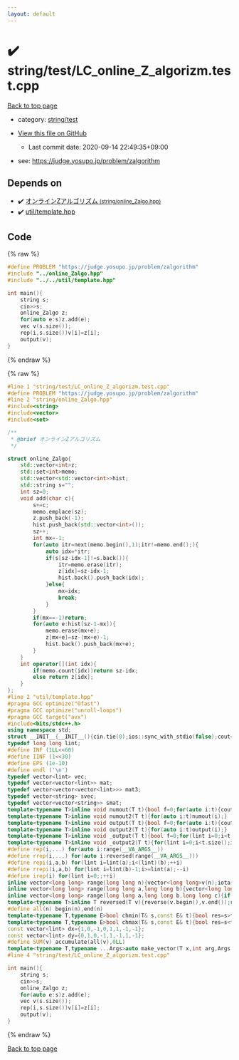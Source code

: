 ```yaml
---
layout: default
---
```


<!-- mathjax config similar to math.stackexchange -->
<script type="text/javascript" async
  src="https://cdnjs.cloudflare.com/ajax/libs/mathjax/2.7.5/MathJax.js?config=TeX-MML-AM_CHTML">
</script>
<script type="text/x-mathjax-config">
  MathJax.Hub.Config({
    TeX: { equationNumbers: { autoNumber: "AMS" }},
    tex2jax: {
      inlineMath: [ ['$','$'] ],
      processEscapes: true
    },
    "HTML-CSS": { matchFontHeight: false },
    displayAlign: "left",
    displayIndent: "2em"
  });
</script>

<script type="text/javascript" src="https://cdnjs.cloudflare.com/ajax/libs/jquery/3.4.1/jquery.min.js"></script>
<script src="https://cdn.jsdelivr.net/npm/jquery-balloon-js@1.1.2/jquery.balloon.min.js" integrity="sha256-ZEYs9VrgAeNuPvs15E39OsyOJaIkXEEt10fzxJ20+2I=" crossorigin="anonymous"></script>
<script type="text/javascript" src="../../../assets/js/copy-button.js"></script>
<link rel="stylesheet" href="../../../assets/css/copy-button.css" />


# :heavy_check_mark: string/test/LC_online_Z_algorizm.test.cpp

<a href="../../../index.html">Back to top page</a>

* category: <a href="../../../index.html#1a7427d145086499c399a0f95224a581">string/test</a>
* <a href="{{ site.github.repository_url }}/blob/master/string/test/LC_online_Z_algorizm.test.cpp">View this file on GitHub</a>
    - Last commit date: 2020-09-14 22:49:35+09:00


* see: <a href="https://judge.yosupo.jp/problem/zalgorithm">https://judge.yosupo.jp/problem/zalgorithm</a>


## Depends on

* :heavy_check_mark: <a href="../../../library/string/online_Zalgo.hpp.html">オンラインZアルゴリズム <small>(string/online_Zalgo.hpp)</small></a>
* :heavy_check_mark: <a href="../../../library/util/template.hpp.html">util/template.hpp</a>


## Code

<a id="unbundled"></a>
{% raw %}
```cpp
#define PROBLEM "https://judge.yosupo.jp/problem/zalgorithm"
#include "../online_Zalgo.hpp"
#include "../../util/template.hpp"

int main(){
    string s;
    cin>>s;
    online_Zalgo z;
    for(auto e:s)z.add(e);
    vec v(s.size());
    rep(i,s.size())v[i]=z[i];
    output(v);
}
```
{% endraw %}

<a id="bundled"></a>
{% raw %}
```cpp
#line 1 "string/test/LC_online_Z_algorizm.test.cpp"
#define PROBLEM "https://judge.yosupo.jp/problem/zalgorithm"
#line 2 "string/online_Zalgo.hpp"
#include<string>
#include<vector>
#include<set>

/**
 * @brief オンラインZアルゴリズム
 */

struct online_Zalgo{
    std::vector<int>z;
    std::set<int>memo;
    std::vector<std::vector<int>>hist;
    std::string s="";
    int sz=0;
    void add(char c){
        s+=c;
        memo.emplace(sz);
        z.push_back(-1);
        hist.push_back(std::vector<int>());
        sz++;
        int mx=-1;
        for(auto itr=next(memo.begin(),1);itr!=memo.end();){
            auto idx=*itr;
            if(s[sz-idx-1]!=s.back()){
                itr=memo.erase(itr);
                z[idx]=sz-idx-1;
                hist.back().push_back(idx);
            }else{
                mx=idx;
                break;
            }
        }
        if(mx==-1)return;
        for(auto e:hist[sz-1-mx]){
            memo.erase(mx+e);
            z[mx+e]=sz-(mx+e)-1;
            hist.back().push_back(mx+e);
        }
    }
    int operator[](int idx){
        if(memo.count(idx))return sz-idx;
        else return z[idx];
    }
};
#line 2 "util/template.hpp"
#pragma GCC optimize("Ofast")
#pragma GCC optimize("unroll-loops")
#pragma GCC target("avx")
#include<bits/stdc++.h>
using namespace std;
struct __INIT__{__INIT__(){cin.tie(0);ios::sync_with_stdio(false);cout<<fixed<<setprecision(15);}}__INIT__;
typedef long long lint;
#define INF (1LL<<60)
#define IINF (1<<30)
#define EPS (1e-10)
#define endl ('\n')
typedef vector<lint> vec;
typedef vector<vector<lint>> mat;
typedef vector<vector<vector<lint>>> mat3;
typedef vector<string> svec;
typedef vector<vector<string>> smat;
template<typename T>inline void numout(T t){bool f=0;for(auto i:t){cout<<(f?" ":"")<<i<INF/2?i:"INF";f=1;}cout<<endl;}
template<typename T>inline void numout2(T t){for(auto i:t)numout(i);}
template<typename T>inline void output(T t){bool f=0;for(auto i:t){cout<<(f?" ":"")<<i;f=1;}cout<<endl;}
template<typename T>inline void output2(T t){for(auto i:t)output(i);}
template<typename T>inline void _output(T t){bool f=0;for(lint i=0;i<t.size();i++){cout<<f?"":" "<<t[i];f=1;}cout<<endl;}
template<typename T>inline void _output2(T t){for(lint i=0;i<t.size();i++)output(t[i]);}
#define rep(i,...) for(auto i:range(__VA_ARGS__)) 
#define rrep(i,...) for(auto i:reversed(range(__VA_ARGS__)))
#define repi(i,a,b) for(lint i=lint(a);i<(lint)(b);++i)
#define rrepi(i,a,b) for(lint i=lint(b)-1;i>=lint(a);--i)
#define irep(i) for(lint i=0;;++i)
inline vector<long long> range(long long n){vector<long long>v(n);iota(v.begin(),v.end(),0LL);return v;}
inline vector<long long> range(long long a,long long b){vector<long long>v(b-a);iota(v.begin(),v.end(),a);return v;}
inline vector<long long> range(long long a,long long b,long long c){if((b-a+c-1)/c<=0)return vector<long long>();vector<long long>v((b-a+c-1)/c);for(int i=0;i<(int)v.size();++i)v[i]=i?v[i-1]+c:a;return v;}
template<typename T>inline T reversed(T v){reverse(v.begin(),v.end());return v;}
#define all(n) begin(n),end(n)
template<typename T,typename E>bool chmin(T& s,const E& t){bool res=s>t;s=min<T>(s,t);return res;}
template<typename T,typename E>bool chmax(T& s,const E& t){bool res=s<t;s=max<T>(s,t);return res;}
const vector<lint> dx={1,0,-1,0,1,1,-1,-1};
const vector<lint> dy={0,1,0,-1,1,-1,1,-1};
#define SUM(v) accumulate(all(v),0LL)
template<typename T,typename ...Args>auto make_vector(T x,int arg,Args ...args){if constexpr(sizeof...(args)==0)return vector<T>(arg,x);else return vector(arg,make_vector<T>(x,args...));}
#line 4 "string/test/LC_online_Z_algorizm.test.cpp"

int main(){
    string s;
    cin>>s;
    online_Zalgo z;
    for(auto e:s)z.add(e);
    vec v(s.size());
    rep(i,s.size())v[i]=z[i];
    output(v);
}

```
{% endraw %}

<a href="../../../index.html">Back to top page</a>

